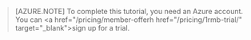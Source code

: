 
> [AZURE.NOTE]
> To complete this tutorial, you need an Azure account. You can <a href="/pricing/member-offerh href="/pricing/1rmb-trial/" target="_blank">sign up for a trial</a>.
